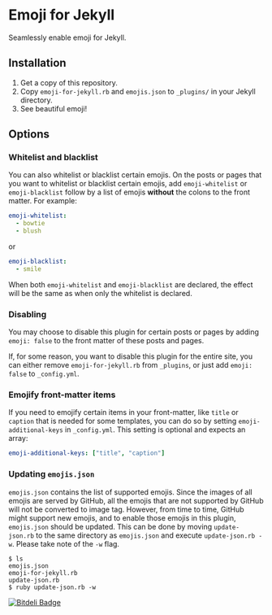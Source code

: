 # Emoji for Jekyll
Seamlessly enable emoji for Jekyll.

## Installation
1. Get a copy of this repository.
2. Copy `emoji-for-jekyll.rb` and `emojis.json` to `_plugins/` in your Jekyll directory.
3. See beautiful emoji!

## Options
### Whitelist and blacklist
You can also whitelist or blacklist certain emojis. On the posts or pages that you want to whitelist or blacklist certain emojis, add `emoji-whitelist` or `emoji-blacklist` follow by a list of emojis __without__ the colons to the front matter. For example:

```yaml
emoji-whitelist:
  - bowtie
  - blush
 ```

 or

```yaml
emoji-blacklist:
  - smile
```

When both `emoji-whitelist` and `emoji-blacklist` are declared, the effect will be the same as when only the whitelist is declared.

### Disabling
You may choose to disable this plugin for certain posts or pages by adding `emoji: false` to the front matter of these posts and pages.

If, for some reason, you want to disable this plugin for the entire site, you can either remove `emoji-for-jekyll.rb` from `_plugins`, or just add `emoji: false` to `_config.yml`.

### Emojify front-matter items
If you need to emojify certain items in your front-matter, like `title` or `caption` that is needed for some templates, you can do so by setting `emoji-additional-keys` in `_config.yml`. This setting is optional and expects an array:

```yaml
emoji-additional-keys: ["title", "caption"]
```

### Updating `emojis.json`
`emojis.json` contains the list of supported emojis. Since the images of all emojis are served by GitHub, all the emojis that are not supported by GitHub will not be converted to image tag. However, from time to time, GitHub might support new emojis, and to enable those emojis in this plugin, `emojis.json` should be updated. This can be done by moving `update-json.rb` to the same directory as `emojis.json` and execute `update-json.rb -w`. Please take note of the `-w` flag.

```
$ ls
emojis.json
emoji-for-jekyll.rb
update-json.rb
$ ruby update-json.rb -w
```


[![Bitdeli Badge](https://d2weczhvl823v0.cloudfront.net/yihangho/emoji-for-jekyll/trend.png)](https://bitdeli.com/free "Bitdeli Badge")

